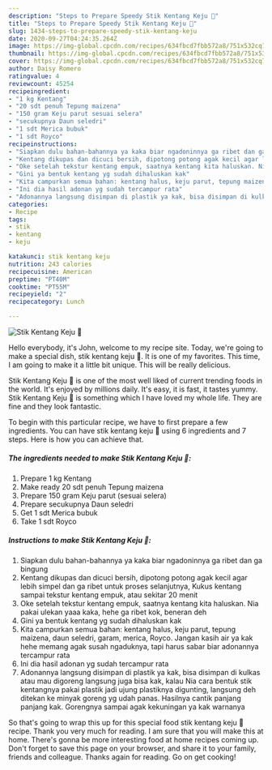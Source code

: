 ```yaml
---
description: "Steps to Prepare Speedy Stik Kentang Keju 🍟"
title: "Steps to Prepare Speedy Stik Kentang Keju 🍟"
slug: 1434-steps-to-prepare-speedy-stik-kentang-keju
date: 2020-09-27T04:24:35.264Z
image: https://img-global.cpcdn.com/recipes/634fbcd7fbb572a8/751x532cq70/stik-kentang-keju-🍟-foto-resep-utama.jpg
thumbnail: https://img-global.cpcdn.com/recipes/634fbcd7fbb572a8/751x532cq70/stik-kentang-keju-🍟-foto-resep-utama.jpg
cover: https://img-global.cpcdn.com/recipes/634fbcd7fbb572a8/751x532cq70/stik-kentang-keju-🍟-foto-resep-utama.jpg
author: Daisy Romero
ratingvalue: 4
reviewcount: 45254
recipeingredient:
- "1 kg Kentang"
- "20 sdt penuh Tepung maizena"
- "150 gram Keju parut sesuai selera"
- "secukupnya Daun seledri"
- "1 sdt Merica bubuk"
- "1 sdt Royco"
recipeinstructions:
- "Siapkan dulu bahan-bahannya ya kaka biar ngadoninnya ga ribet dan ga bingung"
- "Kentang dikupas dan dicuci bersih, dipotong potong agak kecil agar lebih simpel dan ga ribet untuk proses selanjutnya, Kukus kentang sampai tekstur kentang empuk, atau sekitar 20 menit"
- "Oke setelah tekstur kentang empuk, saatnya kentang kita haluskan. Nia pakai ulekan yaaa kaka, hehe ga ribet kok, beneran deh"
- "Gini ya bentuk kentang yg sudah dihaluskan kak"
- "Kita campurkan semua bahan: kentang halus, keju parut, tepung maizena, daun seledri, garam, merica, Royco. Jangan kasih air ya kak hehe memang agak susah ngaduknya, tapi harus sabar biar adonannya tercampur rata"
- "Ini dia hasil adonan yg sudah tercampur rata"
- "Adonannya langsung disimpan di plastik ya kak, bisa disimpan di kulkas atau mau digoreng langsung juga bisa kak, kalau Nia cara bentuk stik kentangnya pakai plastik jadi ujung plastiknya digunting, langsung deh ditekan ke minyak goreng yg udah panas. Hasilnya cantik panjang panjang kak. Gorengnya sampai agak kekuningan ya kak warnanya"
categories:
- Recipe
tags:
- stik
- kentang
- keju

katakunci: stik kentang keju 
nutrition: 243 calories
recipecuisine: American
preptime: "PT40M"
cooktime: "PT55M"
recipeyield: "2"
recipecategory: Lunch

---
```



![Stik Kentang Keju 🍟](https://img-global.cpcdn.com/recipes/634fbcd7fbb572a8/751x532cq70/stik-kentang-keju-🍟-foto-resep-utama.jpg)

Hello everybody, it's John, welcome to my recipe site. Today, we're going to make a special dish, stik kentang keju 🍟. It is one of my favorites. This time, I am going to make it a little bit unique. This will be really delicious.

Stik Kentang Keju 🍟 is one of the most well liked of current trending foods in the world. It's enjoyed by millions daily. It's easy, it is fast, it tastes yummy. Stik Kentang Keju 🍟 is something which I have loved my whole life. They are fine and they look fantastic.




To begin with this particular recipe, we have to first prepare a few ingredients. You can have stik kentang keju 🍟 using 6 ingredients and 7 steps. Here is how you can achieve that.

<!--inarticleads1-->

##### The ingredients needed to make Stik Kentang Keju 🍟:

1. Prepare 1 kg Kentang
1. Make ready 20 sdt penuh Tepung maizena
1. Prepare 150 gram Keju parut (sesuai selera)
1. Prepare secukupnya Daun seledri
1. Get 1 sdt Merica bubuk
1. Take 1 sdt Royco




<!--inarticleads2-->

##### Instructions to make Stik Kentang Keju 🍟:

1. Siapkan dulu bahan-bahannya ya kaka biar ngadoninnya ga ribet dan ga bingung
1. Kentang dikupas dan dicuci bersih, dipotong potong agak kecil agar lebih simpel dan ga ribet untuk proses selanjutnya, Kukus kentang sampai tekstur kentang empuk, atau sekitar 20 menit
1. Oke setelah tekstur kentang empuk, saatnya kentang kita haluskan. Nia pakai ulekan yaaa kaka, hehe ga ribet kok, beneran deh
1. Gini ya bentuk kentang yg sudah dihaluskan kak
1. Kita campurkan semua bahan: kentang halus, keju parut, tepung maizena, daun seledri, garam, merica, Royco. Jangan kasih air ya kak hehe memang agak susah ngaduknya, tapi harus sabar biar adonannya tercampur rata
1. Ini dia hasil adonan yg sudah tercampur rata
1. Adonannya langsung disimpan di plastik ya kak, bisa disimpan di kulkas atau mau digoreng langsung juga bisa kak, kalau Nia cara bentuk stik kentangnya pakai plastik jadi ujung plastiknya digunting, langsung deh ditekan ke minyak goreng yg udah panas. Hasilnya cantik panjang panjang kak. Gorengnya sampai agak kekuningan ya kak warnanya




So that's going to wrap this up for this special food stik kentang keju 🍟 recipe. Thank you very much for reading. I am sure that you will make this at home. There's gonna be more interesting food at home recipes coming up. Don't forget to save this page on your browser, and share it to your family, friends and colleague. Thanks again for reading. Go on get cooking!
